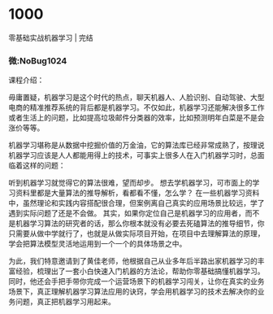 # 1000
零基础实战机器学习 | 完结
### 微:NoBug1024 


课程介绍：

毋庸置疑，机器学习是这个时代的热点，聊天机器人、人脸识别、自动驾驶、大型电商的精准推荐系统的背后都是机器学习。不仅如此，机器学习还能解决很多工作或者生活上的问题，比如提高垃圾邮件分类器的效率，比如预测明年白菜是不是会涨价等等。

机器学习堪称是从数据中挖掘价值的万金油，它的算法库已经非常成熟了，按理说机器学习应该是人人都能用得上的技术，可事实上很多人在入门机器学习时，总面临着这样的问题：

听到机器学习就觉得它的算法很难，望而却步。
想去学机器学习，可市面上的学习资料里都是大量算法的推导解析，看都看不懂，怎么学？
在一些机器学习资料中，虽然理论和实践内容搭配很合理，但案例离自己真实的应用场景比较远，学了遇到实际问题了还是不会做。
其实，如果你定位自己是机器学习的应用者，而不是机器学习算法的研究者的话，那么你根本就没有必要去死磕算法的推导细节，你只需要从做中学就行了，也就是从做实际项目开始，在项目中去理解算法的原理，学会把算法模型灵活地运用到一个一个的具体场景之中。

为此，我们特意邀请到了黄佳老师，他根据自己从业多年后半路出家机器学习的丰富经验，梳理出了一套小白快速入门机器的方法论，帮助你零基础搞懂机器学习。同时，他还会手把手带你完成一个运营场景下的机器学习闯关，让你在真实的业务场景下，真正理解机器学习算法应用的诀窍，学会用机器学习的技术去解决你的业务问题，真正把机器学习用起来。
